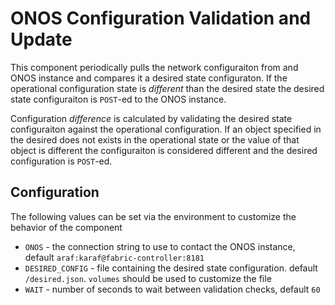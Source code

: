 # ONOS Configuration Validation and Update
This component periodically pulls the network configuraiton from and ONOS instance
and compares it a desired state configuraton. If the operational configuration
state is *different* than the desired state the desired state configuraiton is
`POST`-ed to the ONOS instance.

Configuration *difference* is calculated by validating the desired state
configuraiton against the operational configuration. If an object
specified in the desired does not exists in the operational state or the value
of that object is different the configuraiton is considered different and the
desired configuration is `POST`-ed.

## Configuration
The following values can be set via the environment to customize the behavior of
the component

- `ONOS` - the connection string to use to contact the ONOS instance,
default `araf:karaf@fabric-controller:8181`
- `DESIRED_CONFIG` - file containing the desired state configuration.
default `/desired.json`. `volumes` should be used to customize the file
- `WAIT` - number of seconds to wait between validation checks,
default `60`
